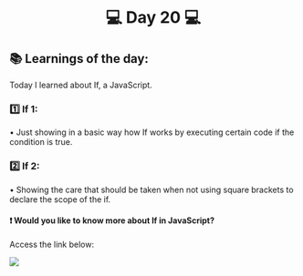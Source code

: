 <h1 align="center">💻 Day 20 💻</h1>

<h2>📚 Learnings of the day:</h2>
<p>Today I learned about If, a JavaScript.</p>

<h3>1️⃣ If 1: </h3>
<p>• Just showing in a basic way how If works by executing certain code if the condition is true. </p>

<h3>2️⃣ If 2: </h3>
<p>• Showing the care that should be taken when not using square brackets to declare the scope of the if. </p>

<h4>❗ Would you like to know more about If in JavaScript?</h4>
<p> Access the link below:</p>
<a href="https://developer.mozilla.org/en-US/docs/Web/JavaScript/Reference/Statements/if...else">
<img src="https://img.shields.io/static/v1?label=USE&message=IF&color=f0d500&style=for-the-badge"/>
</a>
